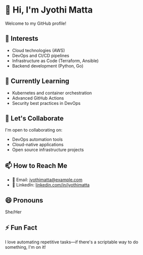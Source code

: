 # 👋 Hi, I'm Jyothi Matta

Welcome to my GitHub profile!

## 👀 Interests
- Cloud technologies (AWS)
- DevOps and CI/CD pipelines
- Infrastructure as Code (Terraform, Ansible)
- Backend development (Python, Go)

## 🌱 Currently Learning
- Kubernetes and container orchestration
- Advanced GitHub Actions
- Security best practices in DevOps

## 💬 Let's Collaborate
I'm open to collaborating on:
- DevOps automation tools
- Cloud-native applications
- Open source infrastructure projects

## 📫 How to Reach Me
- 📧 Email: jyothimatta@example.com  
- 💼 LinkedIn: [linkedin.com/in/jyothimatta](https://linkedin.com/in/jyothimatta)  

## 😄 Pronouns
She/Her

## ⚡ Fun Fact
I love automating repetitive tasks—if there's a scriptable way to do something, I'm on it!


<!---
JyothiMatta-nable/JyothiMatta-nable is a ✨ special ✨ repository because its `README.md` (this file) appears on your GitHub profile.
You can click the Preview link to take a look at your changes.
--->
